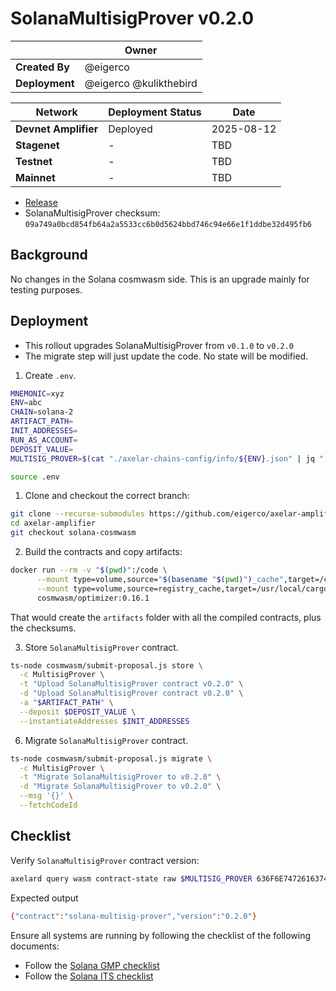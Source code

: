 # SolanaMultisigProver v0.2.0

|                | **Owner** |
| -------------- | --------- |
| **Created By** | @eigerco  |
| **Deployment** | @eigerco @kulikthebird  |

| **Network**          | **Deployment Status** | **Date**   |
| -------------------- | --------------------- | ---------- |
| **Devnet Amplifier** | Deployed              | 2025-08-12 |
| **Stagenet**         | -                     | TBD        |
| **Testnet**          | -                     | TBD        |
| **Mainnet**          | -                     | TBD        |

- [Release](https://github.com/eigerco/axelar-amplifier/releases/tag/solana-multisig-prover-v0.2.0)
- SolanaMultisigProver checksum: `09a749a0bcd854fb64a2a5533cc6b0d5624bbd746c94e66e1f1ddbe32d495fb6`


## Background

No changes in the Solana cosmwasm side. This is an upgrade mainly for testing purposes.

## Deployment

- This rollout upgrades SolanaMultisigProver from `v0.1.0` to `v0.2.0`
- The migrate step will just update the code. No state will be modified.

1. Create `.env`.


```bash
MNEMONIC=xyz
ENV=abc
CHAIN=solana-2
ARTIFACT_PATH=
INIT_ADDRESSES=
RUN_AS_ACCOUNT=
DEPOSIT_VALUE=
MULTISIG_PROVER=$(cat "./axelar-chains-config/info/${ENV}.json" | jq ".axelar.contracts.MultisigProver[\"$CHAIN\"].address" | tr -d '"')
```

```bash
source .env
```

1. Clone and checkout the correct branch:
```bash
git clone --recurse-submodules https://github.com/eigerco/axelar-amplifier.git
cd axelar-amplifier
git checkout solana-cosmwasm
```

2. Build the contracts and copy artifacts:
```bash
docker run --rm -v "$(pwd)":/code \
      --mount type=volume,source="$(basename "$(pwd)")_cache",target=/code/target \
      --mount type=volume,source=registry_cache,target=/usr/local/cargo/registry \
      cosmwasm/optimizer:0.16.1
```
That would create the `artifacts` folder with all the compiled contracts, plus the checksums.

3. Store `SolanaMultisigProver` contract.

```bash
ts-node cosmwasm/submit-proposal.js store \
  -c MultisigProver \
  -t "Upload SolanaMultisigProver contract v0.2.0" \
  -d "Upload SolanaMultisigProver contract v0.2.0" \
  -a "$ARTIFACT_PATH" \
  --deposit $DEPOSIT_VALUE \
  --instantiateAddresses $INIT_ADDRESSES
```

6. Migrate `SolanaMultisigProver` contract.

```bash
ts-node cosmwasm/submit-proposal.js migrate \
  -c MultisigProver \
  -t "Migrate SolanaMultisigProver to v0.2.0" \
  -d "Migrate SolanaMultisigProver to v0.2.0" \
  --msg '{}' \
  --fetchCodeId
```

## Checklist

Verify `SolanaMultisigProver` contract version:

```bash
axelard query wasm contract-state raw $MULTISIG_PROVER 636F6E74726163745F696E666F -o json | jq -r '.data' | base64 -d
```

Expected output

```bash
{"contract":"solana-multisig-prover","version":"0.2.0"}
```
Ensure all systems are running by following the checklist of the following documents:
* Follow the [Solana GMP checklist](../solana/2025-07-GMP-v1.0.0.md)
* Follow the [Solana ITS checklist](../solana/2025-07-ITS-v1.0.0.md)
